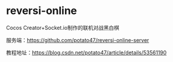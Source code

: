 # reversi-online
Cocos Creator+Socket.io制作的联机对战黑白棋

服务端：https://github.com/potato47/reversi-online-server

教程地址：https://blog.csdn.net/potato47/article/details/53561190
